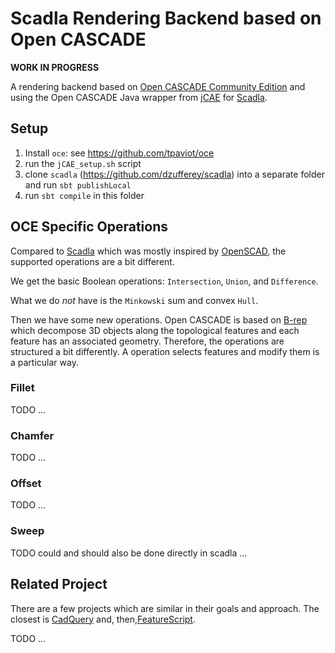 # Scadla Rendering Backend based on Open CASCADE

**WORK IN PROGRESS**

A rendering backend based on [Open CASCADE Community Edition](https://github.com/tpaviot/oce) and using the Open CASCADE Java wrapper from [jCAE](https://github.com/jeromerobert/jCAE) for [Scadla](https://github.com/dzufferey/scadla).

## Setup

1. Install `oce`: see https://github.com/tpaviot/oce
2. run the `jCAE_setup.sh` script
3. clone `scadla` (https://github.com/dzufferey/scadla) into a separate folder and run `sbt publishLocal`
4. run `sbt compile` in this folder

## OCE Specific Operations

Compared to [Scadla](https://github.com/dzufferey/scadla) which was mostly inspired by [OpenSCAD](http://www.openscad.org/), the supported operations are a bit different.

We get the basic Boolean operations: `Intersection`, `Union`, and `Difference`.

What we do *not* have is the `Minkowski` sum and convex `Hull`.

Then we have some new operations.
Open CASCADE is based on [B-rep](https://en.wikipedia.org/wiki/Boundary_representation) which decompose 3D objects along the topological features and each feature has an associated geometry.
Therefore, the operations are structured a bit differently.
A operation selects features and modify them is a particular way.

### Fillet

TODO ...

### Chamfer

TODO ...

### Offset

TODO ...

### Sweep

TODO could and should also be done directly in scadla ...

## Related Project

There are a few projects which are similar in their goals and approach.
The closest is [CadQuery](https://github.com/CadQuery/cadquery) and, then,[FeatureScript](https://cad.onshape.com/FsDoc/).

TODO ...

